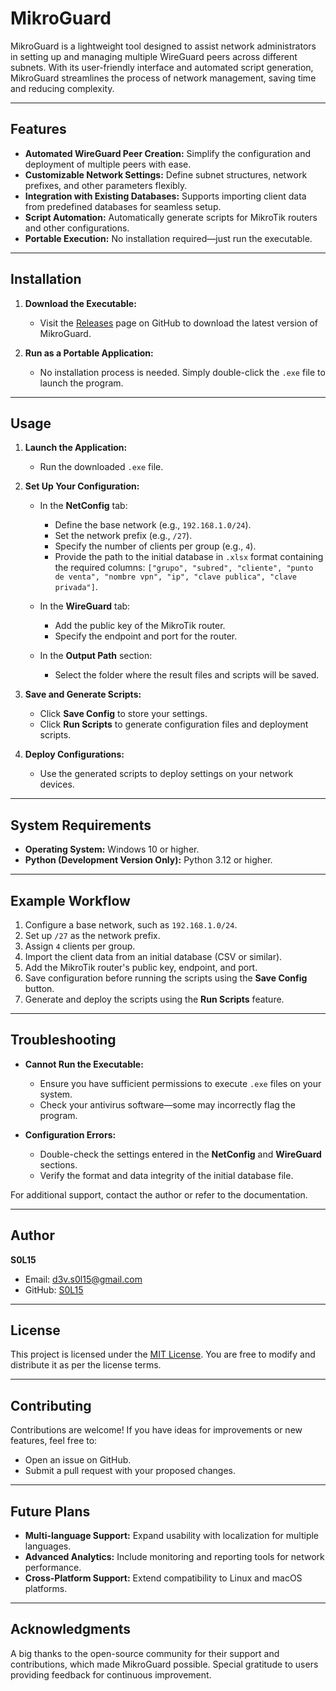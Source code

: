 # MikroGuard

MikroGuard is a lightweight tool designed to assist network administrators in setting up and managing multiple WireGuard peers across different subnets. With its user-friendly interface and automated script generation, MikroGuard streamlines the process of network management, saving time and reducing complexity.

---

## Features

- **Automated WireGuard Peer Creation:** Simplify the configuration and deployment of multiple peers with ease.
- **Customizable Network Settings:** Define subnet structures, network prefixes, and other parameters flexibly.
- **Integration with Existing Databases:** Supports importing client data from predefined databases for seamless setup.
- **Script Automation:** Automatically generate scripts for MikroTik routers and other configurations.
- **Portable Execution:** No installation required—just run the executable.

---

## Installation

1. **Download the Executable:**
   - Visit the [Releases](https://github.com/S0L15/MikroGuard/releases) page on GitHub to download the latest version of MikroGuard.

2. **Run as a Portable Application:**
   - No installation process is needed. Simply double-click the `.exe` file to launch the program.

---

## Usage

1. **Launch the Application:**
   - Run the downloaded `.exe` file.

2. **Set Up Your Configuration:**
   - In the **NetConfig** tab:
     - Define the base network (e.g., `192.168.1.0/24`).
     - Set the network prefix (e.g., `/27`).
     - Specify the number of clients per group (e.g., `4`).
     - Provide the path to the initial database in `.xlsx` format containing the required columns: 
       `["grupo", "subred", "cliente", "punto de venta", "nombre vpn", "ip", "clave publica", "clave privada"]`.

   - In the **WireGuard** tab:
     - Add the public key of the MikroTik router.
     - Specify the endpoint and port for the router.

   - In the **Output Path** section:
     - Select the folder where the result files and scripts will be saved.

3. **Save and Generate Scripts:**
   - Click **Save Config** to store your settings.
   - Click **Run Scripts** to generate configuration files and deployment scripts.

4. **Deploy Configurations:**
   - Use the generated scripts to deploy settings on your network devices.

---

## System Requirements

- **Operating System:** Windows 10 or higher.
- **Python (Development Version Only):** Python 3.12 or higher.

---

## Example Workflow

1. Configure a base network, such as `192.168.1.0/24`.
2. Set up `/27` as the network prefix.
3. Assign `4` clients per group.
4. Import the client data from an initial database (CSV or similar).
5. Add the MikroTik router's public key, endpoint, and port.
6. Save configuration before running the scripts using the **Save Config** button.
6. Generate and deploy the scripts using the **Run Scripts** feature.

---

## Troubleshooting

- **Cannot Run the Executable:**
  - Ensure you have sufficient permissions to execute `.exe` files on your system.
  - Check your antivirus software—some may incorrectly flag the program.

- **Configuration Errors:**
  - Double-check the settings entered in the **NetConfig** and **WireGuard** sections.
  - Verify the format and data integrity of the initial database file.

For additional support, contact the author or refer to the documentation.

---

## Author

**S0L15**

- Email: [d3v.s0l15@gmail.com](mailto:d3v.s0l15@gmail.com)
- GitHub: [S0L15](https://github.com/S0L15)

---

## License

This project is licensed under the [MIT License](https://choosealicense.com/licenses/mit/). You are free to modify and distribute it as per the license terms.

---

## Contributing

Contributions are welcome! If you have ideas for improvements or new features, feel free to:
- Open an issue on GitHub.
- Submit a pull request with your proposed changes.

---

## Future Plans

- **Multi-language Support:** Expand usability with localization for multiple languages.
- **Advanced Analytics:** Include monitoring and reporting tools for network performance.
- **Cross-Platform Support:** Extend compatibility to Linux and macOS platforms.

---

## Acknowledgments

A big thanks to the open-source community for their support and contributions, which made MikroGuard possible. Special gratitude to users providing feedback for continuous improvement.
